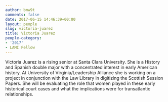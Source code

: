 ```yaml
---
author: bmw9t
comments: false
date: 2017-06-15 14:46:39+00:00
layout: people
slug: victoria-juarez
title: Victoria Juarez
people-category:
- '2017'
- LAMI Fellow
---
```


Victoria Juarez is a rising senior at Santa Clara University. She is a History and Spanish double major with a concentrated interest in early American history. At University of Virginia/Leadership Alliance she is working on a project in conjunction with the Law Library in digitizing the Scottish Session Papers. She will be evaluating the role that women played in these early historical court cases and what the implications were for transatlantic relationships.
